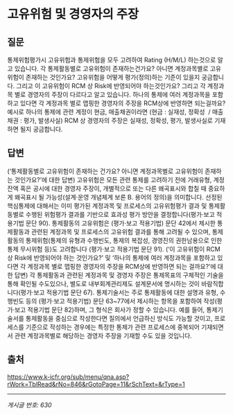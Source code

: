 # 고유위험 및 경영자의 주장

## 질문
통제위험평가시 고유위험과 통제위험을 모두 고려하여 Rating (H/M/L) 하는것으로 알고 있습니다.
각 통제활동별로 고유위험이 존재하는건가요? 아니면 계정과목별로 고유위험이 존재하는 것인가요?
고유위험을 어떻게 평가(정의)하는 기준이 있을지 궁금합니다.
그리고 이 고유위험이 RCM 상 Risk에 반영되어야 하는것인가요?
그리고 각 계정과목 별로 경영자의 주장이 다르다고 알고 있습니다.
하나의 통제에 여러 계정과목을 포함하고 있다면 각 계정과목 별로 맵핑한 경영자의 주장을 RCM상에 반영하면 되는걸까요?
예시로 하나의 통제에 관련 계정이 현금, 매출채권이라면 (현금 : 실재성, 정확성  / 매출채권 : 평가, 발생사실) RCM 상 경영자의 주장은 실재성, 정확성, 평가, 발생사실로 기재하면 될지 궁금합니다.

## 답변
(‘통제활동별로 고유위험이 존재하는 건가요? 아니면 계정과목별로 고유위험이 존재하는 것인가요?’에 대한 답변)
고유위험은 모든 관련 통제를 고려하기 전에 거래유형, 계정잔액 혹은 공시에 대한 경영자 주장이, 개별적으로 또는 다른 왜곡표시와 합칠 때 중요하게 왜곡표시 될 가능성(설계·운영 개념체계 보론 B. 용어의 정의)을 의미합니다.
선정된 핵심통제에 대해서는 이미 평가된 계정과목 및 프로세스의 고유위험평가 결과 및 통제활동별로 수행된 위험평가 결과를 기반으로 효과성 평가 방안을 결정합니다(평가·보고 적용기법 문단 90).
통제활동의 고유위험은 (평가·보고 적용기법) 문단 42에서 제시한 통제활동과 관련된 계정과목 및 프로세스의 고유위험 결과를 통해 고려될 수 있으며, 통제활동의 통제위험(통제의 유형과 수행빈도, 통제의 복잡성, 경영진의 권한남용으로 인한 통제 무시위험 등)도 고려합니다 (평가·보고 적용기법 문단 91).
(‘이 고유위험이 RCM 상 Risk에 반영되어야 하는 것인가요?’ 및 ‘하나의 통제에 여러 계정과목을 포함하고 있다면 각 계정과목 별로 맵핑한 경영자의 주장을 RCM상에 반영하면 되는 걸까요?’에 대한 답변)
각 통제활동과 관련된 계정과목 및 경영자 주장은 통제목표의 구체적인 기술을 통해 확인될 수도있으나, 별도로 내부회계관리제도 설계문서에 명시하는 것이 바람직합니다(평가·보고 적용기법 문단 67).
통제기술서는 주로 통제활동에 대한 설명과 유형, 수행빈도 등의 (평가·보고 적용기법) 문단 63~77에서 제시하는 항목을 포함하여 작성(평가·보고 적용기법 문단 82)하며, 그 형식은 회사가 정할 수 있습니다. 예를 들어, 통제기술서를 통제활동을 중심으로 작성한다면 질의에서 언급하신 방식도 가능할 것이고, 프로세스를 기준으로 작성하는 경우에는 특정한 통제가 관련 프로세스에 중복되어 기재되면서 관련 계정과목별로 해당하는 경영자 주장을 기재할 수도 있을 것입니다.

## 출처
https://www.k-icfr.org/sub/menu/qna.asp?rWork=TblRead&rNo=846&rGotoPage=11&rSchText=&rType=1

---
*게시글 번호: 630*
